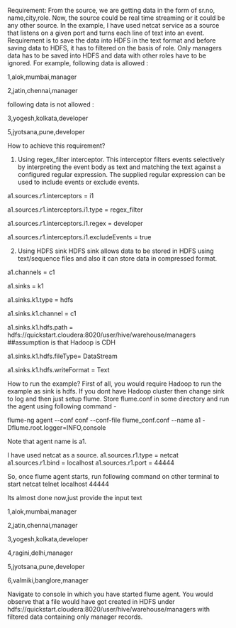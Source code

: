 Requirement:
From the source, we are getting data in the form of sr.no, name,city,role.
Now, the source could be real time streaming or it could be any other source. 
In the example, I have used netcat service as a source that listens on a given port and turns each line of text into an event. 
Requirement is to save the data into HDFS in the text format and before saving data to HDFS, it has to filtered on the basis of role.
Only managers data has to be saved into HDFS and data with other roles have to be ignored.
For example, following data is allowed : 

1,alok,mumbai,manager

2,jatin,chennai,manager

following data is not allowed :

3,yogesh,kolkata,developer

5,jyotsana,pune,developer

How to achieve this requirement?
1. Using regex_filter interceptor. 
This interceptor filters events selectively by interpreting the event body as text and matching the text against a configured regular expression. 
The supplied regular expression can be used to include events or exclude events.

a1.sources.r1.interceptors = i1

a1.sources.r1.interceptors.i1.type = regex_filter

a1.sources.r1.interceptors.i1.regex = developer

a1.sources.r1.interceptors.i1.excludeEvents = true


2. Using HDFS sink
HDFS sink allows data to be stored in HDFS using text/sequence files and also it can store data in compressed format.

a1.channels = c1

a1.sinks = k1

a1.sinks.k1.type = hdfs

a1.sinks.k1.channel = c1

a1.sinks.k1.hdfs.path = hdfs://quickstart.cloudera:8020/user/hive/warehouse/managers ##assumption is that Hadoop is CDH

a1.sinks.k1.hdfs.fileType= DataStream

a1.sinks.k1.hdfs.writeFormat = Text

How to run the example?
First of all, you would require Hadoop to run the example as sink is hdfs.
If you dont have Hadoop cluster then change sink to log and then just setup flume.
Store flume.conf in some directory and run the agent using following command -

flume-ng agent --conf conf --conf-file flume_conf.conf --name a1 -Dflume.root.logger=INFO,console

Note that agent name is a1.

I have used netcat as a source.
a1.sources.r1.type = netcat
a1.sources.r1.bind = localhost
a1.sources.r1.port = 44444

So, once flume agent starts, run following command on other terminal to start netcat 
telnet localhost 44444

Its almost done now,just provide the input text 

1,alok,mumbai,manager

2,jatin,chennai,manager

3,yogesh,kolkata,developer

4,ragini,delhi,manager

5,jyotsana,pune,developer

6,valmiki,banglore,manager

Navigate to console in which you have started flume agent. You would observe that a file would have got created in HDFS under 
hdfs://quickstart.cloudera:8020/user/hive/warehouse/managers with filtered data containing only manager records.
